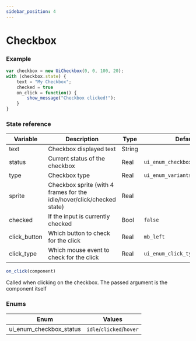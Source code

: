 ```yaml
---
sidebar_position: 4
---
```


# Checkbox

### Example

```js
var checkbox = new UiCheckbox(0, 0, 100, 20);
with (checkbox.state) {
    text = "My Checkbox";
    checked = true
    on_click = function() {
        show_message("Checkbox clicked!");
    }
}
```

### State reference

| Variable      | Description                               | Type   | Default                         |
|---------------|-------------------------------------------|--------|---------------------------------|
| text          | Checkbox displayed text                   | String |                                 |
| status        | Current status of the checkbox            | Real   | `ui_enum_checkbox_status.idle`  |
| type          | Checkbox type                             | Real   | `ui_enum_variants.primary`      |
| sprite        | Checkbox sprite (with 4 frames for the idle/hover/click/checked state) | Real |      |    
| checked       | If the input is currently checked         | Bool   | `false`                         |
| click_button  | Which button to check for the click       | Real   | `mb_left`                       |
| click_type    | Which mouse event to check for the click  | Real   | `ui_enum_click_type.released`   |

```js
on_click(component)
```

Called when clicking on the checkbox. The passed argument is the component itself

### Enums

| Enum                     | Values                   |
|--------------------------|--------------------------|
| ui_enum_checkbox_status | `idle`/`clicked`/`hover` |
